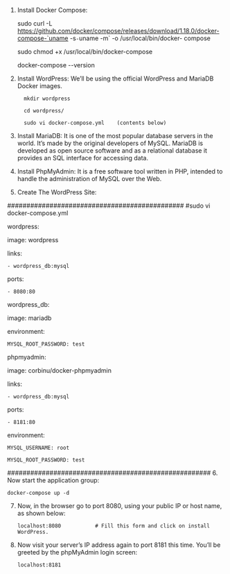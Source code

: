 1. Install Docker Compose: 

      sudo curl -L https://github.com/docker/compose/releases/download/1.18.0/docker-compose-`uname -s`-`uname -m` -o /usr/local/bin/docker- compose
      
      sudo chmod +x /usr/local/bin/docker-compose
   
      docker-compose --version
   
2. Install WordPress: We’ll be using the official WordPress and MariaDB Docker images. 

         mkdir wordpress
         
         cd wordpress/
         
         sudo vi docker-compose.yml    (contents below)  

3. Install MariaDB: It is one of the most popular database servers in the world. It’s made by the original developers of MySQL. 
                 MariaDB is developed as open source software and as a relational database it provides an SQL interface for 
                 accessing data.
                 
4. Install PhpMyAdmin: It is a free software tool written in PHP, intended to handle the administration of MySQL over the Web. 

5. Create The WordPress Site: 

##############################################
#sudo vi docker-compose.yml

wordpress:

  image: wordpress
  
  links:
  
    - wordpress_db:mysql
    
  ports:
  
    - 8080:80
    

wordpress_db:

  image: mariadb
  
  environment:
  
    MYSQL_ROOT_PASSWORD: test
    

phpmyadmin:

  image: corbinu/docker-phpmyadmin
  
  links:
  
    - wordpress_db:mysql
    
  ports:
  
    - 8181:80
    
  environment:
  
    MYSQL_USERNAME: root
    
    MYSQL_ROOT_PASSWORD: test
    

#####################################################
6. Now start the application group:

    docker-compose up -d

7. Now, in the browser go to port 8080, using your public IP or host name, as shown below:

       localhost:8080           # Fill this form and click on install WordPress.
 

8. Now visit your server’s IP address again to port 8181 this time. You’ll be greeted by the phpMyAdmin login screen:

       localhost:8181

 
